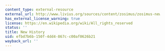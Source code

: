 ```yaml
---
content_type: external-resource
external_url: http://www.livius.org/sources/content/zosimus/zosimus-new-history-2/
has_external_license_warning: true
license: https://en.wikipedia.org/wiki/All_rights_reserved
status: ''
title: New History
uid: efbd7b6b-150f-4dd4-867c-c00af0626b21
wayback_url: ''
---
```

